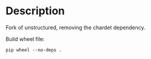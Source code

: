 # Description

Fork of unstructured, removing the chardet dependency.

Build wheel file:
```
pip wheel --no-deps .
```